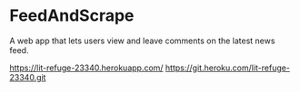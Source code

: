 # FeedAndScrape
A web app that lets users view and leave comments on the latest news feed. 


https://lit-refuge-23340.herokuapp.com/
https://git.heroku.com/lit-refuge-23340.git
